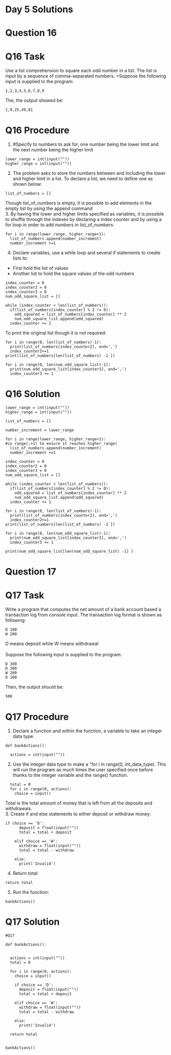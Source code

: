 # Day 5 Solutions

# Question 16

# Q16 Task
Use a list comprehension to square each odd number in a list. The list is input by a sequence of comma-separated numbers. >Suppose the following input is supplied to the program:
```
1,2,3,4,5,6,7,8,9
```
The, the output showed be:
```
1,9,25,49,81
```

# Q16 Procedure
1. #Specify to numbers to ask for, one number being the lower limit and the next number being the higher limit
```
lower_range = int(input(""))
higher_range = int(input(""))
```
2. The problem asks to store the numbers between and including the lower and higher limit in a list. To declare a list, we need to define one as shown below:
```
list_of_numbers = []
```
Though list_of_numbers is empty, it is possible to add elements in the empty list by using the append command <br>
3. By having the lower and higher limits specified as variables, it is possible to shuffle through the indexes by declaring a index counter and by using a for loop in order to add numbers in list_of_numbers:
```
for i in range(lower_range, higher_range+1):
  list_of_numbers.append(number_increment)
  number_increment +=1
```
4. Declare variables, use a while loop and several if statements to create lists to:
* First hold the list of values
* Another list to hold the square values of the odd numbers

```
index_counter = 0
index_counter2 = 0
index_counter3 = 0
num_odd_square_list = []

while (index_counter < len(list_of_numbers)):
  if(list_of_numbers[index_counter] % 2 != 0):
    odd_squared = list_of_numbers[index_counter] ** 2
    num_odd_square_list.append(odd_squared)
  index_counter += 1
```

To print the original list though it is not required:
```
for i in range(0, len(list_of_numbers)-1):
  print(list_of_numbers[index_counter2], end=',')
  index_counter2+=1
print(list_of_numbers[len(list_of_numbers) -1 ])
```

```
for i in range(0, len(num_odd_square_list)-1):
  print(num_odd_square_list[index_counter3], end=',')
  index_counter3 += 1
```


# Q16 Solution
```
lower_range = int(input(""))
higher_range = int(input(""))

list_of_numbers = []

number_increment = lower_range

for i in range(lower_range, higher_range+1):
#in range(,+1) to ensure it reaches higher_range)
  list_of_numbers.append(number_increment)
  number_increment +=1

index_counter = 0
index_counter2 = 0
index_counter3 = 0
num_odd_square_list = []

while (index_counter < len(list_of_numbers)):
  if(list_of_numbers[index_counter] % 2 != 0):
    odd_squared = list_of_numbers[index_counter] ** 2
    num_odd_square_list.append(odd_squared)
  index_counter += 1
  
for i in range(0, len(list_of_numbers)-1):
  print(list_of_numbers[index_counter2], end=',')
  index_counter2+=1
print(list_of_numbers[len(list_of_numbers) -1 ])

for i in range(0, len(num_odd_square_list)-1):
  print(num_odd_square_list[index_counter3], end=',')
  index_counter3 += 1

print(num_odd_square_list[len(num_odd_square_list) -1] )
```

# Question 17

# Q17 Task
Write a program that computes the net amount of a bank account based a transaction log from console input. The transaction log format is shown as following:
```
D 100
W 200
```
D means deposit while W means withdrawal <br>
<br>
Suppose the following input is supplied to the program:
```
D 300
D 300
W 200
D 100
```
Then, the output should be:
```
500
```
# Q17 Procedure
1. Declare a function and within the function, a variable to take an integer data type:
```
def bankActions():

  actions = int(input(""))
```
2. Use the integer data type to make a "for i in range(0, int_data_type). This will run the program as much times the user specified once before thanks to the integer variable and the range() function.  
```
  total = 0
  for i in range(0, actions):
    choice = input()
```
Total is the total amount of money that is left from all the deposits and withdrawals. <br>
3. Create if and else statements to either deposit or withdraw money:
```
if choice == 'D':
      deposit = float(input(""))
      total = total + deposit

    elif choice == 'W':
      withdraw = float(input(""))
      total = total - withdraw

    else:
      print('Invalid')
```
4. Return total:
```
return total
```
5. Run the function:
```
bankActions()
```
# Q17 Solution

```
#Q17

def bankActions():


  actions = int(input(""))
  total = 0

  for i in range(0, actions):
    choice = input()

    if choice == 'D':
      deposit = float(input(""))
      total = total + deposit

    elif choice == 'W':
      withdraw = float(input(""))
      total = total - withdraw

    else:
      print('Invalid')

  return total
  
    
bankActions()
```

